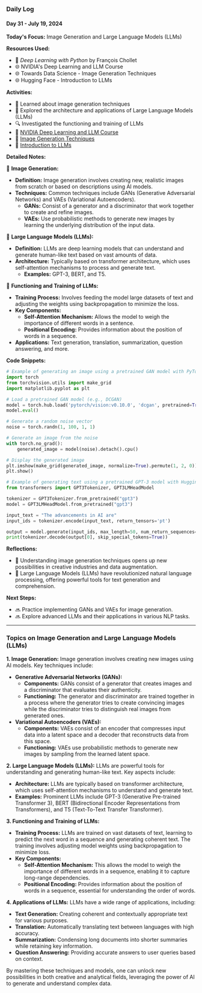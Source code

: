 ### Daily Log
#### Day 31 - July 19, 2024

**Today's Focus:** Image Generation and Large Language Models (LLMs)

**Resources Used:**
- 📖 *Deep Learning with Python* by François Chollet
- 🌐 NVIDIA's Deep Learning and LLM Course
- 🌐 Towards Data Science - Image Generation Techniques
- 🌐 Hugging Face - Introduction to LLMs

**Activities:**
- 📝 Learned about image generation techniques
- 📌 Explored the architecture and applications of Large Language Models (LLMs)
- 🔍 Investigated the functioning and training of LLMs
- 🔗 [NVIDIA Deep Learning and LLM Course](https://www.nvidia.com)
- 🔗 [Image Generation Techniques](https://towardsdatascience.com)
- 🔗 [Introduction to LLMs](https://huggingface.co)

**Detailed Notes:**

📝 **Image Generation:**
- **Definition:** Image generation involves creating new, realistic images from scratch or based on descriptions using AI models.
- **Techniques:** Common techniques include GANs (Generative Adversarial Networks) and VAEs (Variational Autoencoders).
  - **GANs:** Consist of a generator and a discriminator that work together to create and refine images.
  - **VAEs:** Use probabilistic methods to generate new images by learning the underlying distribution of the input data.

📝 **Large Language Models (LLMs):**
- **Definition:** LLMs are deep learning models that can understand and generate human-like text based on vast amounts of data.
- **Architecture:** Typically based on transformer architecture, which uses self-attention mechanisms to process and generate text.
  - **Examples:** GPT-3, BERT, and T5.

📝 **Functioning and Training of LLMs:**
- **Training Process:** Involves feeding the model large datasets of text and adjusting the weights using backpropagation to minimize the loss.
- **Key Components:**
  - **Self-Attention Mechanism:** Allows the model to weigh the importance of different words in a sentence.
  - **Positional Encoding:** Provides information about the position of words in a sequence.
- **Applications:** Text generation, translation, summarization, question answering, and more.

**Code Snippets:**
```python
# Example of generating an image using a pretrained GAN model with PyTorch
import torch
from torchvision.utils import make_grid
import matplotlib.pyplot as plt

# Load a pretrained GAN model (e.g., DCGAN)
model = torch.hub.load('pytorch/vision:v0.10.0', 'dcgan', pretrained=True)
model.eval()

# Generate a random noise vector
noise = torch.randn(1, 100, 1, 1)

# Generate an image from the noise
with torch.no_grad():
    generated_image = model(noise).detach().cpu()

# Display the generated image
plt.imshow(make_grid(generated_image, normalize=True).permute(1, 2, 0))
plt.show()
```

```python
# Example of generating text using a pretrained GPT-3 model with Hugging Face Transformers
from transformers import GPT3Tokenizer, GPT3LMHeadModel

tokenizer = GPT3Tokenizer.from_pretrained("gpt3")
model = GPT3LMHeadModel.from_pretrained("gpt3")

input_text = "The advancements in AI are"
input_ids = tokenizer.encode(input_text, return_tensors='pt')

output = model.generate(input_ids, max_length=50, num_return_sequences=1)
print(tokenizer.decode(output[0], skip_special_tokens=True))
```

**Reflections:**
- 🤔 Understanding image generation techniques opens up new possibilities in creative industries and data augmentation.
- 🚀 Large Language Models (LLMs) have revolutionized natural language processing, offering powerful tools for text generation and comprehension.

**Next Steps:**
- 🔜 Practice implementing GANs and VAEs for image generation.
- 🔜 Explore advanced LLMs and their applications in various NLP tasks.

---

### Topics on Image Generation and Large Language Models (LLMs)

**1. Image Generation:**
Image generation involves creating new images using AI models. Key techniques include:
- **Generative Adversarial Networks (GANs):**
  - **Components:** GANs consist of a generator that creates images and a discriminator that evaluates their authenticity.
  - **Functioning:** The generator and discriminator are trained together in a process where the generator tries to create convincing images while the discriminator tries to distinguish real images from generated ones.
- **Variational Autoencoders (VAEs):**
  - **Components:** VAEs consist of an encoder that compresses input data into a latent space and a decoder that reconstructs data from this space.
  - **Functioning:** VAEs use probabilistic methods to generate new images by sampling from the learned latent space.

**2. Large Language Models (LLMs):**
LLMs are powerful tools for understanding and generating human-like text. Key aspects include:
- **Architecture:** LLMs are typically based on transformer architecture, which uses self-attention mechanisms to understand and generate text.
- **Examples:** Prominent LLMs include GPT-3 (Generative Pre-trained Transformer 3), BERT (Bidirectional Encoder Representations from Transformers), and T5 (Text-To-Text Transfer Transformer).

**3. Functioning and Training of LLMs:**
- **Training Process:** LLMs are trained on vast datasets of text, learning to predict the next word in a sequence and generating coherent text. The training involves adjusting model weights using backpropagation to minimize loss.
- **Key Components:**
  - **Self-Attention Mechanism:** This allows the model to weigh the importance of different words in a sequence, enabling it to capture long-range dependencies.
  - **Positional Encoding:** Provides information about the position of words in a sequence, essential for understanding the order of words.

**4. Applications of LLMs:**
LLMs have a wide range of applications, including:
- **Text Generation:** Creating coherent and contextually appropriate text for various purposes.
- **Translation:** Automatically translating text between languages with high accuracy.
- **Summarization:** Condensing long documents into shorter summaries while retaining key information.
- **Question Answering:** Providing accurate answers to user queries based on context.

By mastering these techniques and models, one can unlock new possibilities in both creative and analytical fields, leveraging the power of AI to generate and understand complex data.